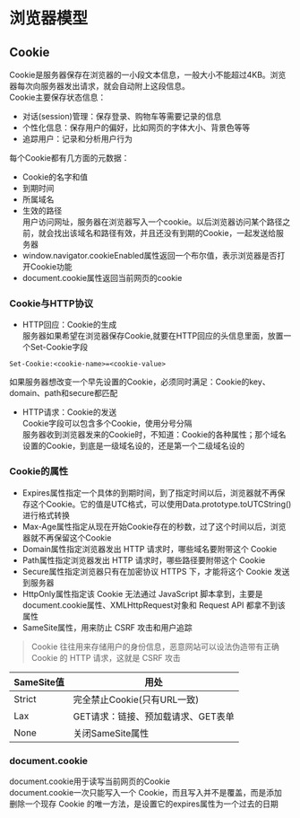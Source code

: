# 浏览器模型  
## Cookie  
Cookie是服务器保存在浏览器的一小段文本信息，一般大小不能超过4KB。浏览器每次向服务器发出请求，就会自动附上这段信息。  
Cookie主要保存状态信息：  
- 对话(session)管理：保存登录、购物车等需要记录的信息  
- 个性化信息：保存用户的偏好，比如网页的字体大小、背景色等等  
- 追踪用户：记录和分析用户行为  

每个Cookie都有几方面的元数据：  
- Cookie的名字和值  
- 到期时间  
- 所属域名  
- 生效的路径  
用户访问网址，服务器在浏览器写入一个cookie。以后浏览器访问某个路径之前，就会找出该域名和路径有效，并且还没有到期的Cookie，一起发送给服务器  
- window.navigator.cookieEnabled属性返回一个布尔值，表示浏览器是否打开Cookie功能  
- document.cookie属性返回当前网页的cookie  
### Cookie与HTTP协议  
- HTTP回应：Cookie的生成  
服务器如果希望在浏览器保存Cookie,就要在HTTP回应的头信息里面，放置一个Set-Cookie字段  
```
Set-Cookie:<cookie-name>=<cookie-value>
```
如果服务器想改变一个早先设置的Cookie，必须同时满足：Cookie的key、domain、path和secure都匹配  
- HTTP请求：Cookie的发送  
Cookie字段可以包含多个Cookie，使用分号分隔  
服务器收到浏览器发来的Cookie时，不知道：Cookie的各种属性；那个域名设置的Cookie，到底是一级域名设的，还是第一个二级域名设的  
### Cookie的属性  
- Expires属性指定一个具体的到期时间，到了指定时间以后，浏览器就不再保存这个Cookie。它的值是UTC格式，可以使用Data.prototype.toUTCString()进行格式转换  
- Max-Age属性指定从现在开始Cookie存在的秒数，过了这个时间以后，浏览器就不再保留这个Cookie  
- Domain属性指定浏览器发出 HTTP 请求时，哪些域名要附带这个 Cookie  
- Path属性指定浏览器发出 HTTP 请求时，哪些路径要附带这个 Cookie  
- Secure属性指定浏览器只有在加密协议 HTTPS 下，才能将这个 Cookie 发送到服务器  
- HttpOnly属性指定该 Cookie 无法通过 JavaScript 脚本拿到，主要是document.cookie属性、XMLHttpRequest对象和 Request API 都拿不到该属性  
- SameSite属性，用来防止 CSRF 攻击和用户追踪  
> Cookie 往往用来存储用户的身份信息，恶意网站可以设法伪造带有正确 Cookie 的 HTTP 请求，这就是 CSRF 攻击  

| SameSite值 | 用处 |  
| ------ | ------ |   
| Strict | 完全禁止Cookie(只有URL一致) |   
| Lax | GET请求：链接、预加载请求、GET表单 |  
| None | 关闭SameSite属性 |  

### document.cookie  
document.cookie用于读写当前网页的Cookie  
document.cookie一次只能写入一个 Cookie，而且写入并不是覆盖，而是添加  
删除一个现存 Cookie 的唯一方法，是设置它的expires属性为一个过去的日期   

